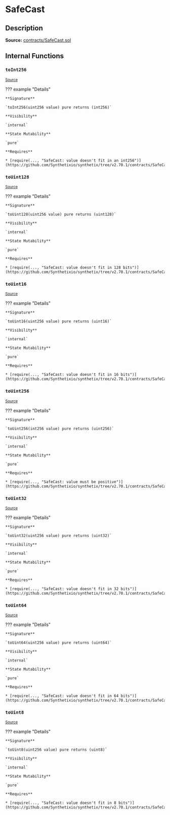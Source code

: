 # SafeCast

## Description

**Source:** [contracts/SafeCast.sol](https://github.com/Synthetixio/synthetix/tree/v2.70.1/contracts/SafeCast.sol)

## Internal Functions

### `toInt256`

<sub>[Source](https://github.com/Synthetixio/synthetix/tree/v2.70.1/contracts/SafeCast.sol#L115)</sub>

??? example "Details"

    **Signature**

    `toInt256(uint256 value) pure returns (int256)`

    **Visibility**

    `internal`

    **State Mutability**

    `pure`

    **Requires**

    * [require(..., "SafeCast: value doesn't fit in an int256")](https://github.com/Synthetixio/synthetix/tree/v2.70.1/contracts/SafeCast.sol#L116)

### `toUint128`

<sub>[Source](https://github.com/Synthetixio/synthetix/tree/v2.70.1/contracts/SafeCast.sol#L31)</sub>

??? example "Details"

    **Signature**

    `toUint128(uint256 value) pure returns (uint128)`

    **Visibility**

    `internal`

    **State Mutability**

    `pure`

    **Requires**

    * [require(..., "SafeCast: value doesn't fit in 128 bits")](https://github.com/Synthetixio/synthetix/tree/v2.70.1/contracts/SafeCast.sol#L32)

### `toUint16`

<sub>[Source](https://github.com/Synthetixio/synthetix/tree/v2.70.1/contracts/SafeCast.sol#L76)</sub>

??? example "Details"

    **Signature**

    `toUint16(uint256 value) pure returns (uint16)`

    **Visibility**

    `internal`

    **State Mutability**

    `pure`

    **Requires**

    * [require(..., "SafeCast: value doesn't fit in 16 bits")](https://github.com/Synthetixio/synthetix/tree/v2.70.1/contracts/SafeCast.sol#L77)

### `toUint256`

<sub>[Source](https://github.com/Synthetixio/synthetix/tree/v2.70.1/contracts/SafeCast.sol#L103)</sub>

??? example "Details"

    **Signature**

    `toUint256(int256 value) pure returns (uint256)`

    **Visibility**

    `internal`

    **State Mutability**

    `pure`

    **Requires**

    * [require(..., "SafeCast: value must be positive")](https://github.com/Synthetixio/synthetix/tree/v2.70.1/contracts/SafeCast.sol#L104)

### `toUint32`

<sub>[Source](https://github.com/Synthetixio/synthetix/tree/v2.70.1/contracts/SafeCast.sol#L61)</sub>

??? example "Details"

    **Signature**

    `toUint32(uint256 value) pure returns (uint32)`

    **Visibility**

    `internal`

    **State Mutability**

    `pure`

    **Requires**

    * [require(..., "SafeCast: value doesn't fit in 32 bits")](https://github.com/Synthetixio/synthetix/tree/v2.70.1/contracts/SafeCast.sol#L62)

### `toUint64`

<sub>[Source](https://github.com/Synthetixio/synthetix/tree/v2.70.1/contracts/SafeCast.sol#L46)</sub>

??? example "Details"

    **Signature**

    `toUint64(uint256 value) pure returns (uint64)`

    **Visibility**

    `internal`

    **State Mutability**

    `pure`

    **Requires**

    * [require(..., "SafeCast: value doesn't fit in 64 bits")](https://github.com/Synthetixio/synthetix/tree/v2.70.1/contracts/SafeCast.sol#L47)

### `toUint8`

<sub>[Source](https://github.com/Synthetixio/synthetix/tree/v2.70.1/contracts/SafeCast.sol#L91)</sub>

??? example "Details"

    **Signature**

    `toUint8(uint256 value) pure returns (uint8)`

    **Visibility**

    `internal`

    **State Mutability**

    `pure`

    **Requires**

    * [require(..., "SafeCast: value doesn't fit in 8 bits")](https://github.com/Synthetixio/synthetix/tree/v2.70.1/contracts/SafeCast.sol#L92)

